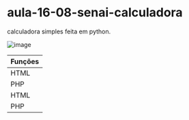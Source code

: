 # aula-16-08-senai-calculadora

calculadora simples feita em python.

![image](https://github.com/GustavoOfSmach/aula-16-08-senai-calculadora/assets/76416937/9792df12-e1e2-4cc1-8680-6d9df9474ab4)

| Funções |
| ------- | 
HTML| [{{ activity.lab.title }}]({{ site.github.url }}{{ activity.url }}) 
|PHP 
HTML| [{{ activity.lab.title }}]({{ site.github.url }}{{ activity.url }}) 
|PHP 

